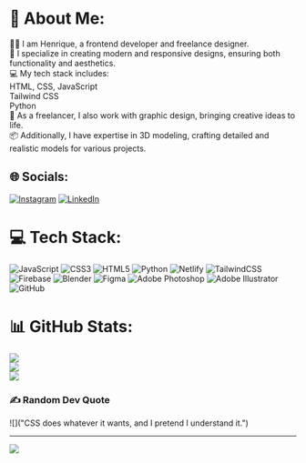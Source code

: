 # 💫 About Me:
🧑‍💻 I am Henrique, a frontend developer and freelance designer.<br>🚀 I specialize in creating modern and responsive designs, ensuring both functionality and aesthetics.<br>💻 My tech stack includes:<br>HTML, CSS, JavaScript<br>Tailwind CSS<br>Python<br>🎨 As a freelancer, I also work with graphic design, bringing creative ideas to life.<br>📦 Additionally, I have expertise in 3D modeling, crafting detailed and realistic models for various projects.


## 🌐 Socials:
[![Instagram](https://img.shields.io/badge/Instagram-%23E4405F.svg?logo=Instagram&logoColor=white)](https://instagram.com/@henry.ssilveira) [![LinkedIn](https://img.shields.io/badge/LinkedIn-%230077B5.svg?logo=linkedin&logoColor=white)](https://linkedin.com/in/https://www.linkedin.com/in/henrique-de-sousa-silveira-46966b214/) 

# 💻 Tech Stack:
![JavaScript](https://img.shields.io/badge/javascript-%23323330.svg?style=flat&logo=javascript&logoColor=%23F7DF1E) ![CSS3](https://img.shields.io/badge/css3-%231572B6.svg?style=flat&logo=css3&logoColor=white) ![HTML5](https://img.shields.io/badge/html5-%23E34F26.svg?style=flat&logo=html5&logoColor=white) ![Python](https://img.shields.io/badge/python-3670A0?style=flat&logo=python&logoColor=ffdd54) ![Netlify](https://img.shields.io/badge/netlify-%23000000.svg?style=flat&logo=netlify&logoColor=#00C7B7) ![TailwindCSS](https://img.shields.io/badge/tailwindcss-%2338B2AC.svg?style=flat&logo=tailwind-css&logoColor=white) ![Firebase](https://img.shields.io/badge/firebase-a08021?style=flat&logo=firebase&logoColor=ffcd34) ![Blender](https://img.shields.io/badge/blender-%23F5792A.svg?style=flat&logo=blender&logoColor=white) ![Figma](https://img.shields.io/badge/figma-%23F24E1E.svg?style=flat&logo=figma&logoColor=white) ![Adobe Photoshop](https://img.shields.io/badge/adobe%20photoshop-%2331A8FF.svg?style=flat&logo=adobe%20photoshop&logoColor=white) ![Adobe Illustrator](https://img.shields.io/badge/adobe%20illustrator-%23FF9A00.svg?style=flat&logo=adobe%20illustrator&logoColor=white) ![GitHub](https://img.shields.io/badge/github-%23121011.svg?style=flat&logo=github&logoColor=white)
# 📊 GitHub Stats:
![](https://github-readme-stats.vercel.app/api?username=henrysssilveira&theme=dark&hide_border=true&include_all_commits=false&count_private=false)<br/>
![](https://nirzak-streak-stats.vercel.app/?user=henrysssilveira&theme=dark&hide_border=true)<br/>
![](https://github-readme-stats.vercel.app/api/top-langs/?username=henrysssilveira&theme=dark&hide_border=true&include_all_commits=false&count_private=false&layout=compact)

### ✍️ Random Dev Quote
![]("CSS does whatever it wants, and I pretend I understand it.")

---
[![](https://visitcount.itsvg.in/api?id=henrysssilveira&icon=1&color=1)](https://visitcount.itsvg.in)

<!-- Proudly created with GPRM ( https://gprm.itsvg.in ) -->
